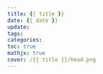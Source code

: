 ```yaml
---
title: {{ title }}
date: {{ date }}
update:
tags:
categories:
toc: true
mathjx: true
cover: /{{ title }}/head.png
---
```


<!-- more -->

